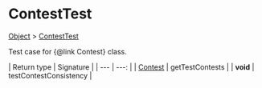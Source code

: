 
# ContestTest

[Object]() > [ContestTest](nullfr/faylixe/googlecodejam/client/ContestTest.md)


Test case for {@link Contest} class.

| Return type | Signature |
| --- | ---: |
| [Contest](nullfr/faylixe/googlecodejam/client/Contest.md) | getTestContests |
| **void** | testContestConsistency |
